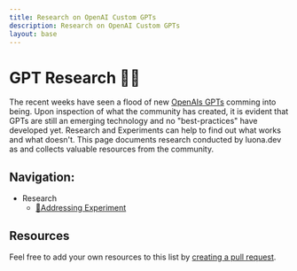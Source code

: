 ```yaml
---
title: Research on OpenAI Custom GPTs
description: Research on OpenAI Custom GPTs
layout: base
---
```

# GPT Research 🧑‍🔬

The recent weeks have seen a flood of new [OpenAIs GPTs](https://openai.com/blog/introducing-gpts) comming into being. Upon inspection of what the community has created, it is evident that GPTs are still an emerging technology and no "best-practices" have developed yet. Research and Experiments can help to find out what works and what doesn't. This page documents research conducted by luona.dev as and collects valuable resources from the community.

## Navigation:
- Research
    - [👋Addressing Experiment](/research/adressing-experiment/)

## Resources
Feel free to add your own resources to this list by [creating a pull request](https://github.com/luona-dev/latestGPTs#contribution-guidelines).